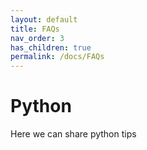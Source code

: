 ```yaml
---
layout: default
title: FAQs
nav_order: 3
has_children: true
permalink: /docs/FAQs
---
```


# Python

Here we can share python tips
